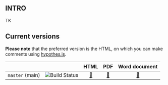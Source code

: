 ## INTRO

TK

## Current versions

[master_pdf]: https://poisotlab.github.io/ms_mangal_synthesis/Environmental_biases_in_the_study_of.pdf
[master_doc]: https://poisotlab.github.io/ms_mangal_synthesis/Environmental_biases_in_the_study_of.docx
[master_html]: https://poisotlab.github.io/ms_mangal_synthesis/index.html
[master_travis]: https://travis-ci.org/PoisotLab/ms_mangal_synthesis.svg?branch=master

**Please note** that the preferred version is the HTML, on which you can
make comments using [hypothes.is](https://hypothes.is/).

|                 |                                |            HTML            |             PDF            |        Word document        |
|-----------------|--------------------------------|:--------------------------:|:--------------------------:|:---------------------------:|
| `master` (main) | ![Build Status][master_travis] | [:blue_book:][master_html] | [:green_book:][master_pdf] | [:orange_book:][master_doc] |
